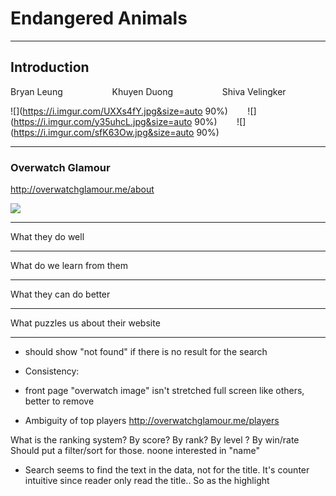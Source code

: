 # Endangered Animals 


---

## Introduction

Bryan Leung &nbsp;&nbsp;&nbsp;&nbsp;&nbsp;&nbsp;&nbsp;&nbsp;&nbsp;&nbsp;&nbsp;&nbsp;&nbsp;&nbsp;&nbsp;&nbsp;&nbsp;&nbsp; Khuyen Duong &nbsp;&nbsp;&nbsp;&nbsp;&nbsp;&nbsp;&nbsp;&nbsp;&nbsp;&nbsp;&nbsp;&nbsp;&nbsp;&nbsp;&nbsp;&nbsp;&nbsp;&nbsp; Shiva Velingker

![](https://i.imgur.com/UXXs4fY.jpg&size=auto 90%) &nbsp;&nbsp;&nbsp;&nbsp;&nbsp;&nbsp; ![](https://i.imgur.com/y35uhcL.jpg&size=auto 90%) &nbsp;&nbsp;&nbsp;&nbsp;&nbsp;&nbsp; ![](https://i.imgur.com/sfK63Ow.jpg&size=auto 90%)


---

### Overwatch Glamour

http://overwatchglamour.me/about

![](https://i.imgur.com/sjDHqIA.jpg)

---

What they do well


---

What do we learn from them

---

What they can do better

---

What puzzles us about their website

---

- should show "not found" if there is no result for the search

- Consistency:
- front page "overwatch image" isn't stretched full screen like others, better to remove

- Ambiguity of top players
http://overwatchglamour.me/players

What is the ranking system? By score? By rank? By level ? By win/rate
Should put a filter/sort for those. noone interested in "name"

- Search seems to find the text in the data, not for the title. It's counter intuitive since reader only read the title.. So as the highlight 